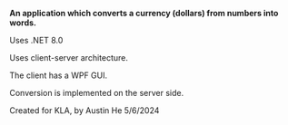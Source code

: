 **An application which converts a currency (dollars) from numbers into words.**


Uses .NET 8.0

Uses client-server architecture.

The client has a WPF GUI.

Conversion is implemented on the server side.


Created for KLA, by Austin He 5/6/2024
